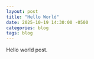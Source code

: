 ```yaml
---
layout: post
title: "Hello World"
date: 2025-10-19 14:30:00 -0500
categories: blog
tags: blog
---
```


Hello world post.